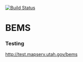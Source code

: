 [![Build Status](https://travis-ci.org/agrc/BEMS.svg?branch=master)](https://travis-ci.org/agrc/BEMS)

# BEMS

### Testing

http://test.mapserv.utah.gov/bems